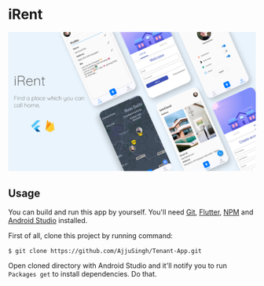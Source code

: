<h1>iRent</h1>

<img src = "Final template.png"/>

## Usage

You can build and run this app by yourself. You'll need [Git](https://git-scm.com), [Flutter](https://flutter.dev/docs/get-started/install), [NPM](https://www.npmjs.com/get-npm) and [Android Studio](https://developer.android.com/studio) installed.

First of all, clone this project by running command:

```
$ git clone https://github.com/AjjuSingh/Tenant-App.git
```

Open cloned directory with Android Studio and it'll notify you to run `Packages get` to install dependencies. Do that.


